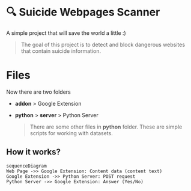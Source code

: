 # :mag: Suicide Webpages Scanner
A simple project that will save the world a little :)
> The goal of this project is to detect and block dangerous websites that contain suicide information.

# Files
Now there are two folders
-  	**addon** > Google Extension

- **python** > **server** > Python Server
	> There are some other files in **python** folder. These are simple scripts for working with datasets.


## How it works?
```mermaid
sequenceDiagram
Web Page ->> Google Extension: Content data (content text)
Google Extension ->> Python Server: POST request
Python Server ->> Google Extension: Answer (Yes/No)
```


